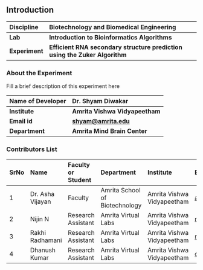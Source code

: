 ## Introduction


<b>Discipline | <b>Biotechnology and Biomedical Engineering
:--|:--|
<b> Lab | <b> Introduction to Bioinformatics Algorithms
<b> Experiment|     <b> Efficient RNA secondary structure prediction using the Zuker Algorithm

### About the Experiment 

Fill a brief description of this experiment here

<b>Name of Developer | <b> Dr. Shyam Diwakar 
:--|:--|
<b> Institute | <b>  Amrita Vishwa Vidyapeetham
<b> Email id|     <b> shyam@amrita.edu 
<b> Department |  <b> Amrita Mind Brain Center  

### Contributors List

SrNo | Name | Faculty or Student | Department| Institute | Email id
:--|:--|:--|:--|:--|:--|
1 | Dr. Asha Vijayan | Faculty | Amrita School of Biotechnology | Amrita Vishwa Vidyapeetham | ashavijayan@am.amrita.edu
2 | Nijin N | Research Assistant | Amrita Virtual Labs | Amrita Vishwa Vidyapeetham | nijinn@am.amrita.edu
3 | Rakhi Radhamani | Research Assistant | Amrita Virtual Labs | Amrita Vishwa Vidyapeetham | rakhir@am.amrita.edu
4 | Dhanush Kumar | Research Assistant | Amrita Virtual Labs | Amrita Vishwa Vidyapeetham | dhanushkumar@am.amrita.edu
